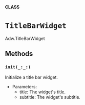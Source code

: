 **CLASS**

# `TitleBarWidget`

Adw.TitleBarWidget

## Methods
### `init(_:_:)`

Initialize a title bar widget.
- Parameters:
  - title: The widget's title.
  - subtitle: The widget's subtitle.
